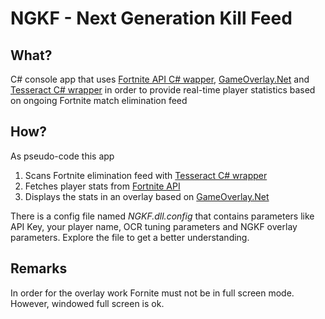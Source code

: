 # NGKF - Next Generation Kill Feed

## What?
C# console app that uses [Fortnite API C# wapper](https://github.com/Fortnite-API/csharp-wrapper "Fortnite API C# wapper"), [GameOverlay.Net](https://github.com/michel-pi/GameOverlay.Net "GameOverlay.Net") and [Tesseract C# wrapper](https://github.com/charlesw/tesseract "Tesseract C# wrapper") in order to provide real-time player statistics based on ongoing Fortnite match elimination feed

## How?
As pseudo-code this app
1. Scans Fortnite elimination feed with [Tesseract C# wrapper](https://github.com/charlesw/tesseract "Tesseract C# wrapper")
2. Fetches player stats from [Fortnite API](https://fortnite-api.com/ "Fortnite API")
3. Displays the stats in an overlay based on [GameOverlay.Net](https://github.com/michel-pi/GameOverlay.Net "GameOverlay.Net")

There is a config file named *NGKF.dll.config* that contains parameters like API Key, your player name, OCR tuning parameters and NGKF overlay parameters. Explore the file to get a better understanding.


## Remarks
In order for the overlay work Fornite must not be in full screen mode. However, windowed full screen is ok.
